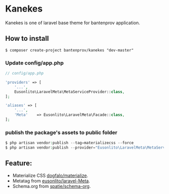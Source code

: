 # Kanekes

Kanekes is one of laravel base theme for bantenprov application.

## How to install

```
$ composer create-project bantenprov/kanekes "dev-master"
```

### Update config/app.php

```php
// config/app.php

'providers' => [
    '...',
    Eusonlito\LaravelMeta\MetaServiceProvider::class,
];

'aliases' => [
    '...',
    'Meta'    => Eusonlito\LaravelMeta\Facade::class,
];
```

### publish the package's assets to public folder

```php
$ php artisan vendor:publish --tag=materializecss --force
$ php artisan vendor:publish --provider="Eusonlito\LaravelMeta\MetaServiceProvider"
```

## Feature:

- Materialize CSS [dogfalo/materialize](https://github.com/dogfalo/materialize/).
- Metatag from [eusonlito/laravel-Meta](https://github.com/eusonlito/laravel-Meta).
- Schema.org from [spatie/schema-org](https://github.com/spatie/schema-org).